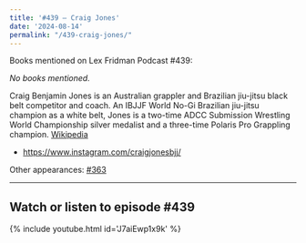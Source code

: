 ```yaml
---
title: '#439 – Craig Jones'
date: '2024-08-14'
permalink: "/439-craig-jones/"
---
```


Books mentioned on Lex Fridman Podcast #439:

*No books mentioned.*

<!--more-->

Craig Benjamin Jones is an Australian grappler and Brazilian jiu-jitsu black belt competitor and coach. An IBJJF World No-Gi Brazilian jiu-jitsu champion as a white belt, Jones is a two-time ADCC Submission Wrestling World Championship silver medalist and a three-time Polaris Pro Grappling champion. <a href="https://en.wikipedia.org/wiki/Craig_Jones_(grappler)" target="_blank">Wikipedia</a>

- <a href="https://www.instagram.com/craigjonesbjj/" target="_blank">https://www.instagram.com/craigjonesbjj/</a>

Other appearances: [\#363](/363-craig-jones-nicky-rod-and-nicky-ryan/)

- - - - - -

## Watch or listen to episode #439

{% include youtube.html id='J7aiEwp1x9k' %}